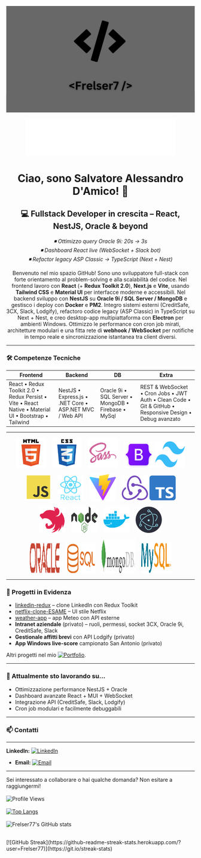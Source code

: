 <p align="center">
  <img src="/img/bg.png" alt="CODING" />
</p>

<p align="center">
  <img src="/img/7.svg" alt="Seven" width="400" height="100" />
</p>

<h1 align="center">Ciao, sono Salvatore Alessandro D'Amico! 👋</h1>

<h2 align="center">💻 Fullstack Developer in crescita – React, NestJS, Oracle & beyond</h2>


<p align="center">
  <em>◾ Ottimizzo query Oracle 9i: 20s → 3s <br/>
  ◾ Dashboard React live (WebSocket + Slack bot)<br/>
  ◾ Refactor legacy ASP Classic → TypeScript (Next + Nest)</em>
</p>

<p align="center">
  Benvenuto nel mio spazio GitHub! Sono uno sviluppatore full-stack con forte orientamento al problem-solving e alla scalabilità del codice.  
  Nel frontend lavoro con <strong>React</strong> (+ <strong>Redux Toolkit 2.0</strong>), <strong>Next.js</strong> e <strong>Vite</strong>, usando <strong>Tailwind CSS</strong> e <strong>Material UI</strong> per interfacce moderne e accessibili.  
  Nel backend sviluppo con <strong>NestJS</strong> su <strong>Oracle 9i / SQL Server / MongoDB</strong> e gestisco i deploy con <strong>Docker</strong> e <strong>PM2</strong>.  
  Integro sistemi esterni (CreditSafe, 3CX, Slack, Lodgify), refactoro codice legacy (ASP Classic) in TypeScript su Next + Nest, e creo desktop-app multipiattaforma con <strong>Electron</strong> per ambienti Windows.  
  Ottimizzo le performance con cron job mirati, architetture modulari e una fitta rete di <strong>webhook / WebSocket</strong> per notifiche in tempo reale e sincronizzazione istantanea tra client diversi.
</p>

---

### 🛠️ Competenze Tecniche

| Frontend | Backend | DB | Extra |
|---|---|---|---|
| React • Redux Toolkit 2.0 • Redux Persist • Vite • React Native • Material UI • Bootstrap • Tailwind | NestJS • Express.js • .NET Core • ASP.NET MVC / Web API | Oracle 9i • SQL Server • MongoDB • Firebase • MySql | REST & WebSocket • Cron Jobs • JWT Auth • Clean Code • Git & GitHub • Responsive Design • Debug avanzato |

---

<p align="center">
  <img src="/img/html5_icon.png" alt="HTML5" width="80" height="80" />&nbsp;&nbsp;&nbsp;
  <img src="/img/css3_icon.png" alt="CSS3" width="80" height="80" />&nbsp;&nbsp;&nbsp;
  <img src="/img/sass_icon.png" alt="SASS" width="80" height="80" />&nbsp;&nbsp;&nbsp;
  <img src="/img/bootstrap_icon.png" alt="Bootstrap" width="80" height="70" />
  <img src="/img/Tailwind.png" alt="Tailwind" width="80" height="70" />
</p>
<p align="center">
  <img src="/img/js_icon.png" alt="JavaScript" width="70" height="70" />&nbsp;&nbsp;&nbsp;
  <img src="/img/react%20native_icon.png" alt="React Native" width="70" height="66" />&nbsp;&nbsp;&nbsp;
  <img src="./img/vite-seeklogo.svg" alt="Vite" width="70" height="70" />&nbsp;&nbsp;&nbsp;
  <img src="/img/redux_icon.png" alt="Redux" width="70" height="66" />
  <img src="/img/Typescript.png" alt="Typescript.png" width="70" height="66" />
</p>
<p align="center">
  <img src="/img/NestJS.png" alt="NestJS" width="70" height="70" />&nbsp;&nbsp;&nbsp;
  <img src="/img/Nodejs.png" alt="Node.js" width="70" height="70" />&nbsp;&nbsp;&nbsp;
  <img src="/img/Docker.png" alt="Docker" width="70" height="70" />&nbsp;&nbsp;&nbsp;
  <img src="/img/Electron.png" alt="Electron" width="70" height="70" />
</p>
<p align="center">
  <img src="/img/Oracle.png" alt="Oracle" width="80" height="80" />&nbsp;&nbsp;&nbsp;
  <img src="/img/Sql.png" alt="Sql" width="80" height="80" />&nbsp;&nbsp;&nbsp;
  <img src="/img/MongoDB.png" alt="MongoDB" width="90" height="90" />&nbsp;&nbsp;&nbsp;
  <img src="/img/MySQL.png" alt="MySQL" width="80" height="80" />
</p>

---

### 🚀 Progetti in Evidenza

- [linkedin-redux](https://github.com/Frelser77/linkdin-redux) – clone LinkedIn con Redux Toolkit  
- [netflix-clone-ESAME](https://github.com/Frelser77/netflix-clone-ESAME) – UI stile Netflix  
- [weather-app](https://github.com/Frelser77/weather) – app Meteo con API esterne  
- **Intranet aziendale** (privato) – ruoli, permessi, socket 3CX, Oracle 9i, CreditSafe, Slack 
- **Gestionale affitti brevi** con API Lodgify (privato)  
- **App Windows live-score** campionato San Antonio (privato)

Altri progetti nel mio [![Portfolio](https://img.shields.io/badge/Portfolio-Frelser77-lightgrey)](https://github.com/Frelser77?tab=repositories).

---

### 🌱 Attualmente sto lavorando su…

- Ottimizzazione performance NestJS + Oracle  
- Dashboard avanzate React + MUI + WebSocket  
- Integrazione API (CreditSafe, Slack, Lodgify)  
- Cron job modulari e facilmente debuggabili  

---

### 📫 Contatti

---

**LinkedIn:** [![LinkedIn](https://img.shields.io/badge/LinkedIn-Frelser77-blue)](https://www.linkedin.com/in/salvatore-alessandro-d-amico-4a1551267/)

- **Email:** [![Email](https://img.shields.io/badge/Email-damicosalvatorealessandro%40email.com-green)](mailto:damicosalvatorealessandro@email.com)

---

Sei interessato a collaborare o hai qualche domanda? Non esitare a raggiungermi!  
<br/>
![Profile Views](https://komarev.com/ghpvc/?username=Frelser77)  
<br/>
[![Top Langs](https://github-readme-stats.vercel.app/api/top-langs/?username=Frelser77&layout=compact)](https://github.com/anuraghazra/github-readme-stats)  
<br/>
![Frelser77's GitHub stats](https://github-readme-stats.vercel.app/api?username=Frelser77&show_icons=true&count_private=true)  
<!-- <br/>
[![trophy](https://github-profile-trophy.vercel.app/?username=Frelser77&no-frame=true&theme=darkhub&column=4&margin-w=15&margin-h=15&v=2)](https://github.com/ryo-ma/github-profile-trophy) -->
<br/>
[![GitHub Streak](https://github-readme-streak-stats.herokuapp.com/?user=Frelser77)](https://git.io/streak-stats)
